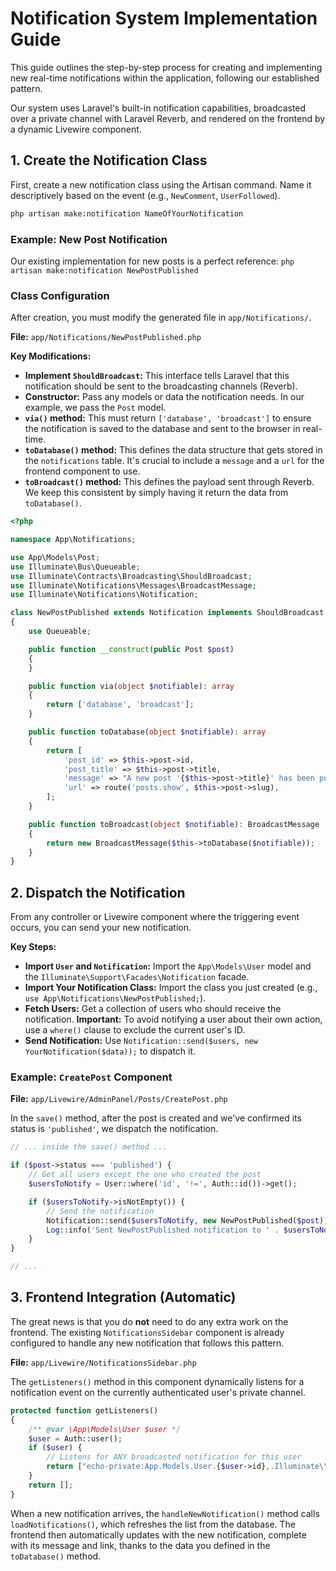 # Notification System Implementation Guide

This guide outlines the step-by-step process for creating and implementing new real-time notifications within the application, following our established pattern.

Our system uses Laravel's built-in notification capabilities, broadcasted over a private channel with Laravel Reverb, and rendered on the frontend by a dynamic Livewire component.

## 1. Create the Notification Class

First, create a new notification class using the Artisan command. Name it descriptively based on the event (e.g., `NewComment`, `UserFollowed`).

```bash
php artisan make:notification NameOfYourNotification
```

### Example: New Post Notification

Our existing implementation for new posts is a perfect reference:
`php artisan make:notification NewPostPublished`

### Class Configuration

After creation, you must modify the generated file in `app/Notifications/`.

**File:** `app/Notifications/NewPostPublished.php`

**Key Modifications:**

- **Implement `ShouldBroadcast`:** This interface tells Laravel that this notification should be sent to the broadcasting channels (Reverb).
- **Constructor:** Pass any models or data the notification needs. In our example, we pass the `Post` model.
- **`via()` method:** This must return `['database', 'broadcast']` to ensure the notification is saved to the database and sent to the browser in real-time.
- **`toDatabase()` method:** This defines the data structure that gets stored in the `notifications` table. It's crucial to include a `message` and a `url` for the frontend component to use.
- **`toBroadcast()` method:** This defines the payload sent through Reverb. We keep this consistent by simply having it return the data from `toDatabase()`.

```php
<?php

namespace App\Notifications;

use App\Models\Post;
use Illuminate\Bus\Queueable;
use Illuminate\Contracts\Broadcasting\ShouldBroadcast;
use Illuminate\Notifications\Messages\BroadcastMessage;
use Illuminate\Notifications\Notification;

class NewPostPublished extends Notification implements ShouldBroadcast
{
    use Queueable;

    public function __construct(public Post $post)
    {
    }

    public function via(object $notifiable): array
    {
        return ['database', 'broadcast'];
    }

    public function toDatabase(object $notifiable): array
    {
        return [
            'post_id' => $this->post->id,
            'post_title' => $this->post->title,
            'message' => "A new post '{$this->post->title}' has been published.",
            'url' => route('posts.show', $this->post->slug),
        ];
    }

    public function toBroadcast(object $notifiable): BroadcastMessage
    {
        return new BroadcastMessage($this->toDatabase($notifiable));
    }
}
```

## 2. Dispatch the Notification

From any controller or Livewire component where the triggering event occurs, you can send your new notification.

**Key Steps:**

- **Import `User` and `Notification`:** Import the `App\Models\User` model and the `Illuminate\Support\Facades\Notification` facade.
- **Import Your Notification Class:** Import the class you just created (e.g., `use App\Notifications\NewPostPublished;`).
- **Fetch Users:** Get a collection of users who should receive the notification. **Important:** To avoid notifying a user about their own action, use a `where()` clause to exclude the current user's ID.
- **Send Notification:** Use `Notification::send($users, new YourNotification($data));` to dispatch it.

### Example: `CreatePost` Component

**File:** `app/Livewire/AdminPanel/Posts/CreatePost.php`

In the `save()` method, after the post is created and we've confirmed its status is `'published'`, we dispatch the notification.

```php
// ... inside the save() method ...

if ($post->status === 'published') {
    // Get all users except the one who created the post
    $usersToNotify = User::where('id', '!=', Auth::id())->get();

    if ($usersToNotify->isNotEmpty()) {
        // Send the notification
        Notification::send($usersToNotify, new NewPostPublished($post));
        Log::info('Sent NewPostPublished notification to ' . $usersToNotify->count() . ' users.');
    }
}

// ...
```

## 3. Frontend Integration (Automatic)

The great news is that you do **not** need to do any extra work on the frontend. The existing `NotificationsSidebar` component is already configured to handle any new notification that follows this pattern.

**File:** `app/Livewire/NotificationsSidebar.php`

The `getListeners()` method in this component dynamically listens for a notification event on the currently authenticated user's private channel.

```php
protected function getListeners()
{
    /** @var \App\Models\User $user */
    $user = Auth::user();
    if ($user) {
        // Listens for ANY broadcasted notification for this user
        return ["echo-private:App.Models.User.{$user->id},.Illuminate\\Notifications\\Events\\BroadcastNotificationCreated" => 'handleNewNotification'];
    }
    return [];
}
```

When a new notification arrives, the `handleNewNotification()` method calls `loadNotifications()`, which refreshes the list from the database. The frontend then automatically updates with the new notification, complete with its message and link, thanks to the data you defined in the `toDatabase()` method. 
